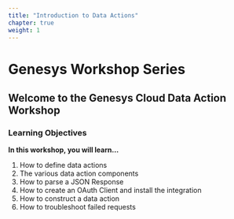 ```yaml
---
title: "Introduction to Data Actions"
chapter: true
weight: 1
---
```


# Genesys Workshop Series

## Welcome to the Genesys Cloud Data Action Workshop

### Learning Objectives
**In this workshop, you will learn...**

1. How to define data actions
2. The various data action components
3. How to parse a JSON Response 
4. How to create an OAuth Client and install the integration
5. How to construct a data action
6. How to troubleshoot failed requests
